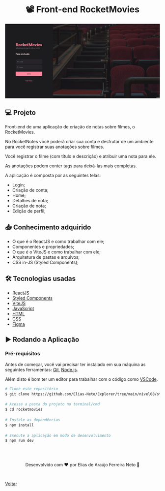 <h1 align="center">📽 Front-end RocketMovies</h1>

<img src="./.github/demonstracao.gif">

<br>

## 💻 Projeto

Front-end de uma aplicação de criação de notas sobre filmes, o RocketMovies.

No RocketNotes você poderá criar sua conta e desfrutar de um ambiente para você registrar suas anotações sobre filmes.

Você registrar o filme (com título e descrição) e atribuir uma nota para ele.

As anotações podem conter tags para deixá-las mais completas.

A aplicação é composta por as seguintes telas:

- Login;
- Criação de conta;
- Home;
- Detalhes de nota;
- Criação de nota;
- Edição de perfil;

## 📥 Conhecimento adquirido

- O que é o ReactJS e como trabalhar com ele;
- Componentes e propriedades;
- O que é o ViteJS e como trabalhar com ele;
- Arquitetura de pastas e arquivos;
- CSS in-JS (Styled Components);

## 🛠 Tecnologias usadas

- [ReactJS](https://pt-br.reactjs.org/)
- [Styled Components](https://styled-components.com/)
- [ViteJS](https://vitejs.dev/)
- [JavaScript](https://developer.mozilla.org/en-US/docs/Learn/JavaScript)
- [HTML](https://developer.mozilla.org/pt-BR/docs/Learn/HTML)
- [CSS](https://developer.mozilla.org/pt-BR/docs/Web/CSS)
- [Figma](https://www.figma.com)

## ▶ Rodando a Aplicação

### Pré-requisitos

Antes de começar, você vai precisar ter instalado em sua máquina as seguintes ferramentas:
[Git](https://git-scm.com), [Node.js](https://nodejs.org/en/).

Além disto é bom ter um editor para trabalhar com o código como [VSCode](https://code.visualstudio.com/).

```bash
# Clone este repositório
$ git clone https://github.com/Elias-Neto/Explorer/tree/main/nivel08/stage/rocketmovies

# Acesse a pasta do projeto no terminal/cmd
$ cd rocketmovies

# Instale as dependências
$ npm install

# Execute a aplicação em modo de desenvolvimento
$ npm run dev
```

<br>
<br>

<p align="center"> Desenvolvido com ❤ por Elias de Araújo Ferreira Neto 👋 <p>

<br>

<a href="../README.md">Voltar</a>
